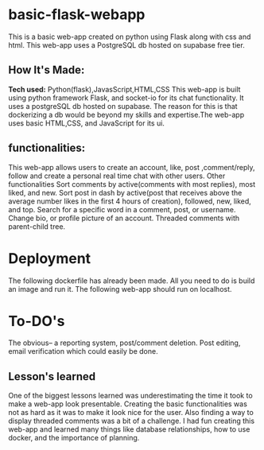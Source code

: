 # basic-flask-webapp
This is a basic web-app created on python using Flask along with css and html. This web-app uses a PostgreSQL db hosted on supabase free tier.
## How It's Made:
**Tech used:** Python(flask),JavasScript,HTML,CSS
This web-app is built using python framework Flask, and socket-io for its chat functionality. It uses a postgreSQL db hosted on supabase. The reason for this is that dockerizing a db would be beyond my skills and expertise.The web-app uses basic HTML,CSS, and JavaScript for its ui. 
## functionalities:
This web-app allows users to create an account, like, post ,comment/reply, follow and create a personal real time chat with other users. 
Other functionalities 
Sort comments by active(comments with most replies), most liked, and new.
Sort post in dash by active(post that receives above the average number likes in the first 4 hours of creation), followed, new, liked, and top.
Search for a specific word in a comment, post, or username.
Change bio, or profile picture of an account. 
Threaded comments with parent-child tree.
# Deployment
The following dockerfile has already been made. All you need to do is build an image and run it. The following web-app should run on localhost.
# To-DO's
The obvious– a reporting system, post/comment deletion. Post editing, email verification which could easily be done. 
## Lesson's learned
One of the biggest lessons learned was underestimating the time it took to make a web-app look presentable. Creating the basic functionalities was not as hard as it was to make it look nice for the user. Also finding a way to display threaded comments was a bit of a challenge. I had fun creating this web-app and learned many things like database relationships, how to use docker, and the importance of planning.



